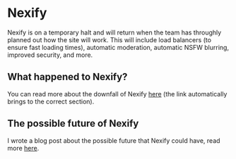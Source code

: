 # Nexify
Nexify is on a temporary halt and will return when the team has throughly planned out how the site will work. This will include load balancers (to ensure fast loading times), automatic moderation, automatic NSFW blurring, improved security, and more.

## What happened to Nexify?
You can read more about the downfall of Nexify [here](https://blog.mitchy.gay/2023/09/01/my-experience-creating-my-own-social-media-site/#my-final-attempt) (the link automatically brings to the correct section).

## The possible future of Nexify
I wrote a blog post about the possible future that Nexify could have, read more [here](https://blog.mitchy.gay/2023/09/03/working-towards-nexify-v2).
